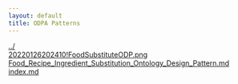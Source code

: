 ```yaml
---
layout: default
title: ODPA Patterns
---
```

  
[../](../)  
[20220126202410!FoodSubstituteODP.png](./20220126202410!FoodSubstituteODP.png)  
[Food_Recipe_Ingredient_Substitution_Ontology_Design_Pattern.md](./Food_Recipe_Ingredient_Substitution_Ontology_Design_Pattern.md)  
[index.md](./index.md)  
